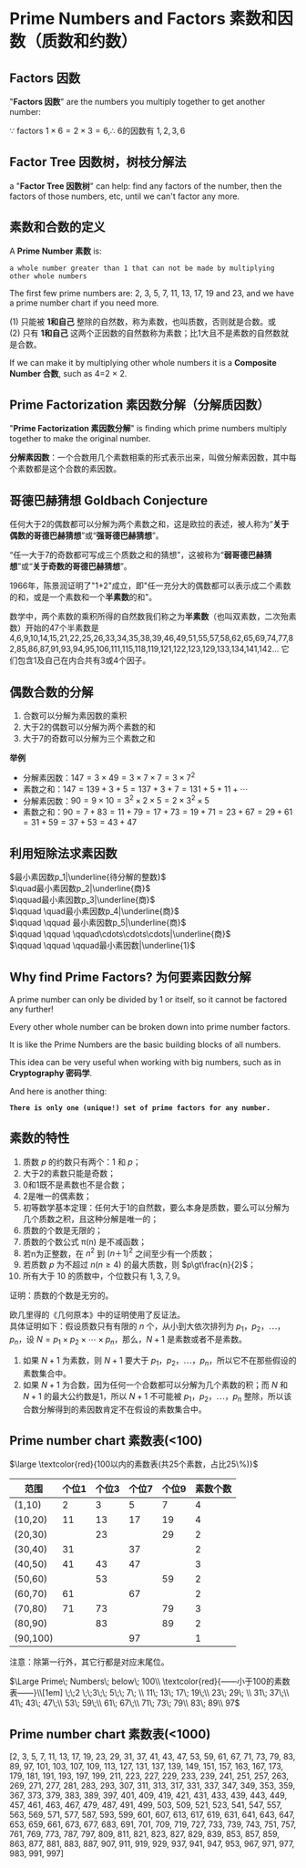 # Prime Numbers and Factors 素数和因数（质数和约数）

## Factors 因数

"**Factors 因数**" are the numbers you multiply together to get another number:

$\because$ factors $1 \times 6=2\times3=6, \therefore$ 6的因数有 $1,2,3,6$

## Factor Tree 因数树，树枝分解法

a "**Factor Tree 因数树**" can help: find any factors of the number, then the factors of those numbers, etc, until we can't factor any more.

## 素数和合数的定义

A **Prime Number 素数** is:

    a whole number greater than 1 that can not be made by multiplying other whole numbers

The first few prime numbers are: 2, 3, 5, 7, 11, 13, 17, 19 and 23, and we have a prime number chart if you need more.  

(1) 只能被 **1和自己** 整除的自然数，称为素数，也叫质数，否则就是合数。或    
(2) 只有 **1和自己** 这两个正因数的自然数称为素数；比1大且不是素数的自然数就是合数。 

If we can make it by multiplying other whole numbers it is a **Composite Number 合数**, such as 4=2 $\times$ 2.

## Prime Factorization 素因数分解（分解质因数）

"**Prime Factorization 素因数分解**" is finding which prime numbers multiply together to make the original number.

**分解素因数**：一个合数用几个素数相乘的形式表示出来，叫做分解素因数，其中每个素数都是这个合数的素因数。

## 哥德巴赫猜想 Goldbach Conjecture

任何大于2的偶数都可以分解为两个素数之和，这是欧拉的表述，被人称为“**关于偶数的哥德巴赫猜想**”或“**强哥德巴赫猜想**”。

“任一大于7的奇数都可写成三个质数之和的猜想”，这被称为“**弱哥德巴赫猜想**”或“**关于奇数的哥德巴赫猜想**”。

1966年，陈景润证明了"1+2"成立，即"任一充分大的偶数都可以表示成二个素数的和，或是一个素数和一个**半素数**的和"。

数学中，两个素数的乘积所得的自然数我们称之为**半素数**（也叫双素数，二次殆素数）开始的47个半素数是4,6,9,10,14,15,21,22,25,26,33,34,35,38,39,46,49,51,55,57,58,62,65,69,74,77,82,85,86,87,91,93,94,95,106,111,115,118,119,121,122,123,129,133,134,141,142... 它们包含1及自己在内合共有3或4个因子。

## 偶数合数的分解

1. 合数可以分解为素因数的乘积
2. 大于2的偶数可以分解为两个素数的和
3. 大于7的奇数可以分解为三个素数之和

**举例**     
- 分解素因数：$147 = 3 \times 49= 3\times 7\times 7 = 3\times 7^2$
- 素数之和：$147=139+3+5=137+3+7=131+5+11+\cdots$
- 分解素因数：$90 = 9 \times 10 = 3^2 \times 2\times 5=2\times 3^2 \times 5$
- 素数之和：$90=7+83=11+79=17+73=19+71=23+67=29+61=31+59=37+53=43+47$

## 利用短除法求素因数

$最小素因数p_1|\underline{待分解的整数}$  
$\quad最小素因数p_2|\underline{商}$  
$\qquad最小素因数p_3|\underline{商}$  
$\qquad \quad最小素因数p_4|\underline{商}$  
$\qquad \qquad 最小素因数p_5|\underline{商}$  
$\qquad \qquad \qquad\cdots\cdots\cdots|\underline{商}$  
$\qquad \qquad \qquad最小素因数|\underline{1}$  

## Why find Prime Factors? 为何要素因数分解

A prime number can only be divided by 1 or itself, so it cannot be factored any further!

Every other whole number can be broken down into prime number factors.

It is like the Prime Numbers are the basic building blocks of all numbers.

This idea can be very useful when working with big numbers, such as in **Cryptography 密码学**.

And here is another thing:

**`There is only one (unique!) set of prime factors for any number.`**

## 素数的特性

1. 质数 $p$ 的约数只有两个：$1$ 和 $p$；
2. 大于2的素数只能是奇数；
3. 0和1既不是素数也不是合数；
4. 2是唯一的偶素数；
5. 初等数学基本定理：任何大于1的自然数，要么本身是质数，要么可以分解为几个质数之积，且这种分解是唯一的；
6. 质数的个数是无限的；
7. 质数的个数公式 π(n) 是不减函数；
8. 若n为正整数，在 $n^2$ 到 $(n＋1)^2$ 之间至少有一个质数；
9. 若质数 $p$ 为不超过 $n(n≥4)$ 的最大质数，则 $p\gt\frac{n}{2}$；
10. 所有大于 $10$ 的质数中，个位数只有 $1,3,7,9$。

证明：质数的个数是无穷的。

欧几里得的《几何原本》中的证明使用了反证法。  
具体证明如下：假设质数只有有限的 $n$ 个，从小到大依次排列为 $p_1，p_2，\cdots，p_n$，设 $N=p_1×p_2×\cdots×p_n$，那么，$N+1$ 是素数或者不是素数。

1. 如果 $N+1$ 为素数，则 $N+1$ 要大于 $p_1，p_2，\cdots，p_n$，所以它不在那些假设的素数集合中。
2. 如果 $N+1$ 为合数，因为任何一个合数都可以分解为几个素数的积；而 $N$ 和 $N+1$ 的最大公约数是1，所以 $N+1$ 不可能被 $p_1，p_2，\cdots，p_n$ 整除，所以该合数分解得到的素因数肯定不在假设的素数集合中。

## Prime number chart 素数表(<100)

$\large \textcolor{red}{100以内的素数表(共25个素数，占比25\%)}$

|范围|个位1|个位3|个位7|个位9|素数个数|
|---|---|---|---|---|---|
|(1,10)|2|3|5|7|4|
|(10,20)|11|13|17|19|4|
|(20,30)||23||29|2|
|(30,40)|31||37||2|
|(40,50)|41|43|47||3|
|(50,60)||53||59|2|
|(60,70)|61||67||2|
|(70,80)|71|73||79|3|
|(80,90)||83||89|2|
|(90,100)|||97||1|

注意：除第一行外，其它行都是对应末尾位。

$\Large Prime\; Numbers\; below\; 100\\ \textcolor{red}{——小于100的素数表——}\\[1em]
 \;\;2 \;\;3\;\; 5\;\; 7\; \\
 11\; 13\; 17\; 19\;\\ 
 23\; 29\; \\
 31\; 37\;\\
 41\; 43\; 47\;\\ 
 53\; 59\;\\ 
 61\; 67\;\\ 
 71\; 73\; 79\\ 
 83\; 89\\ 
 97$

## Prime number chart 素数表(<1000)

[2, 3, 5, 7, 11, 13, 17, 19, 23, 29, 31, 37, 41, 43, 47, 53, 59, 61, 67, 71, 73, 79, 83, 89, 97, 101, 103, 107, 109, 113, 127, 131, 137, 139, 149, 151, 157, 163, 167, 173, 179, 181, 191, 193, 197, 199, 211, 223, 227, 229, 233, 239, 241, 251, 257, 263, 269, 271, 277, 281, 283, 293, 307, 311, 313, 317, 331, 337, 347, 349, 353, 359, 367, 373, 379, 383, 389, 397, 401, 409, 419, 421, 431, 433, 439, 443, 449, 457, 461, 463, 467, 479, 487, 491, 499, 503, 509, 521, 523, 541, 547, 557, 563, 569, 571, 577, 587, 593, 599, 601, 607, 613, 617, 619, 631, 641, 643, 647, 653, 659, 661, 673, 677, 683, 691, 701, 709, 719, 727, 733, 739, 743, 751, 757, 761, 769, 773, 787, 797, 809, 811, 821, 823, 827, 829, 839, 853, 857, 859, 863, 877, 881, 883, 887, 907, 911, 919, 929, 937, 941, 947, 953, 967, 971, 977, 983, 991, 997]